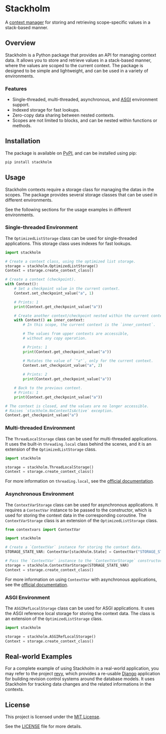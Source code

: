 # Stackholm

A
[context manager](https://docs.python.org/3/library/contextlib.html#contextlib.contextmanager)
for storing and retrieving scope-specific values in a stack-based manner.

## Overview

Stackholm is a Python package that provides an API for managing context data.
It allows you to store and retrieve values in a stack-based manner, where
the values are scoped to the current context. The package is designed to be
simple and lightweight, and can be used in a variety of environments.

### Features

- Single-threaded, multi-threaded, asynchronous, and
  [ASGI](https://en.wikipedia.org/wiki/Asynchronous_Server_Gateway_Interface)
  environment support.
- Indexed storage for fast lookups.
- Zero-copy data sharing between nested contexts.
- Scopes are not limited to blocks, and can be nested within functions or
  methods.

## Installation

The package is available on [PyPI](https://pypi.org/project/stackholm/), and can
be installed using pip:

```bash
pip install stackholm
```

## Usage

Stackholm contexts require a storage class for managing the datas in the
scopes. The package provides several storage classes that can be used in
different environments.

See the following sections for the usage examples in different environments.

### Single-threaded Environment

The `OptimizedListStorage` class can be used for single-threaded applications.
This storage class uses indexes for fast lookups.

```python
import stackholm

# Create a context class, using the optimized list storage.
storage = stackholm.OptimizedListStorage()
Context = storage.create_context_class()

# Create a context (checkpoint).
with Context():
    # Set a checkpoint value in the current context.
    Context.set_checkpoint_value("a", 1)

    # Prints: 1
    print(Context.get_checkpoint_value("a"))

    # Create another context/checkpoint nested within the current context.
    with Context() as inner_context:
        # In this scope, the current context is the `inner_context`.

        # The values from upper contexts are accessible,
        # without any copy operation.

        # Prints: 1
        print(Context.get_checkpoint_value("a"))

        # Mutates the value of `"a"`, only for the current context.
        Context.set_checkpoint_value("a", 2)
        
        # Prints: 2
        print(Context.get_checkpoint_value("a"))

    # Back to the previous context.
    # Prints: 1
    print(Context.get_checkpoint_value("a"))

# The context is closed, and the values are no longer accessible.
# Raises `stackholm.NoContextIsActive` exception.
Context.get_checkpoint_value("a")
```

### Multi-threaded Environment

The `ThreadLocalStorage` class can be used for multi-threaded applications.
It uses the built-in `threading.local` class behind the scenes, and it is
an extension of the `OptimizedListStorage` class.

```python
import stackholm

storage = stackholm.ThreadLocalStorage()
Context = storage.create_context_class()
```

For more information on `threading.local`, see the
[official documentation](https://docs.python.org/3/library/threading.html#thread-local-data).

### Asynchronous Environment

The `ContextVarStorage` class can be used for asynchronous applications.
It requires a `ContextVar` instance to be passed to the constructor, which
is used for storing the context data in the corresponding coroutine. The
`ContextVarStorage` class is an extension of the `OptimizedListStorage` class.

```python
from contextvars import ContextVar

import stackholm

# Create a `ContextVar` instance for storing the context data.
STORAGE_STATE_VAR: ContextVar[stackholm.State] = ContextVar("STORAGE_STATE_VAR")

# Pass the `ContextVar` instance to the `ContextVarStorage` constructor.
storage = stackholm.ContextVarStorage(STORAGE_STATE_VAR)
Context = storage.create_context_class()
```

For more information on using `ContextVar` with asynchronous applications, see
the
[official documentation](https://docs.python.org/3/library/contextvars.html#asyncio-support).

### ASGI Environment

The `ASGIRefLocalStorage` class can be used for ASGI applications. It uses
the ASGI reference local storage for storing the context data. The class is
an extension of the `OptimizedListStorage` class.

```python
import stackholm

storage = stackholm.ASGIRefLocalStorage()
Context = storage.create_context_class()
```

## Real-world Examples

For a complete example of using Stackholm in a real-world application, you may
refer to the project [revy](https://github.com/ertgl/revy), which provides a
re-usable [Django](https://www.djangoproject.com/) application for building
revision control systems around the database models. It uses Stackholm for
tracking data changes and the related informations in the contexts.

## License

This project is licensed under the
[MIT License](https://opensource.org/license/mit).

See the [LICENSE](LICENSE) file for more details.
